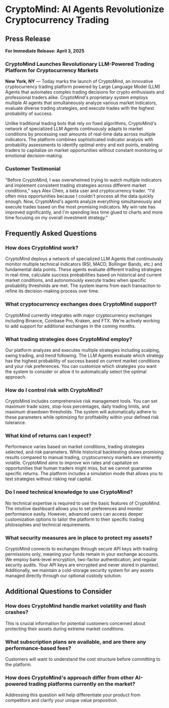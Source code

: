 # CryptoMind: AI Agents Revolutionize Cryptocurrency Trading

## Press Release

**For Immediate Release: April 3, 2025**

### CryptoMind Launches Revolutionary LLM-Powered Trading Platform for Cryptocurrency Markets

**New York, NY** — Today marks the launch of CryptoMind, an innovative cryptocurrency trading platform powered by Large Language Model (LLM) Agents that automates complex trading decisions for crypto enthusiasts and professional traders alike. CryptoMind's proprietary system employs multiple AI agents that simultaneously analyze various market indicators, evaluate diverse trading strategies, and execute trades with the highest probability of success.

Unlike traditional trading bots that rely on fixed algorithms, CryptoMind's network of specialized LLM Agents continuously adapts to market conditions by processing vast amounts of real-time data across multiple indicators. The platform combines sophisticated indicator analysis with probability assessments to identify optimal entry and exit points, enabling traders to capitalize on market opportunities without constant monitoring or emotional decision-making.

### Customer Testimonial

"Before CryptoMind, I was overwhelmed trying to watch multiple indicators and implement consistent trading strategies across different market conditions," says Alex Chen, a beta user and cryptocurrency trader. "I'd often miss opportunities because I couldn't process all the data quickly enough. Now, CryptoMind's agents analyze everything simultaneously and execute trades based on the most promising indicators. My win rate has improved significantly, and I'm spending less time glued to charts and more time focusing on my overall investment strategy."

## Frequently Asked Questions

### How does CryptoMind work?

CryptoMind deploys a network of specialized LLM Agents that continuously monitor multiple technical indicators (RSI, MACD, Bollinger Bands, etc.) and fundamental data points. These agents evaluate different trading strategies in real-time, calculate success probabilities based on historical and current market conditions, and autonomously execute trades when specific probability thresholds are met. The system learns from each transaction to refine its decision-making process over time.

### What cryptocurrency exchanges does CryptoMind support?

CryptoMind currently integrates with major cryptocurrency exchanges including Binance, Coinbase Pro, Kraken, and FTX. We're actively working to add support for additional exchanges in the coming months.

### What trading strategies does CryptoMind employ?

Our platform analyzes and executes multiple strategies including scalping, swing trading, and trend following. The LLM Agents evaluate which strategy has the highest probability of success based on current market conditions and your risk preferences. You can customize which strategies you want the system to consider or allow it to automatically select the optimal approach.

### How do I control risk with CryptoMind?

CryptoMind includes comprehensive risk management tools. You can set maximum trade sizes, stop-loss percentages, daily trading limits, and maximum drawdown thresholds. The system will automatically adhere to these parameters while optimizing for profitability within your defined risk tolerance.

### What kind of returns can I expect?

Performance varies based on market conditions, trading strategies selected, and risk parameters. While historical backtesting shows promising results compared to manual trading, cryptocurrency markets are inherently volatile. CryptoMind aims to improve win rates and capitalize on opportunities that human traders might miss, but we cannot guarantee specific returns. The platform includes a simulation mode that allows you to test strategies without risking real capital.

### Do I need technical knowledge to use CryptoMind?

No technical expertise is required to use the basic features of CryptoMind. The intuitive dashboard allows you to set preferences and monitor performance easily. However, advanced users can access deeper customization options to tailor the platform to their specific trading philosophies and technical requirements.

### What security measures are in place to protect my assets?

CryptoMind connects to exchanges through secure API keys with trading permissions only, meaning your funds remain in your exchange accounts. We employ bank-level encryption, two-factor authentication, and regular security audits. Your API keys are encrypted and never stored in plaintext. Additionally, we maintain a cold-storage security system for any assets managed directly through our optional custody solution.

## Additional Questions to Consider

### How does CryptoMind handle market volatility and flash crashes?

This is crucial information for potential customers concerned about protecting their assets during extreme market conditions.

### What subscription plans are available, and are there any performance-based fees?

Customers will want to understand the cost structure before committing to the platform.

### How does CryptoMind's approach differ from other AI-powered trading platforms currently on the market?

Addressing this question will help differentiate your product from competitors and clarify your unique value proposition.
